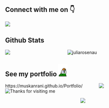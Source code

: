 
<h2> Connect with me on 👇</h2>
<a href="https://www.linkedin.com/in/julia-rosenau-9b2678214/" target="_blank">
<img src="https://ziadoua.github.io/m3-Markdown-Badges/badges/Discord/discord2.svg" />
</a>

<br/> 

<h2> Github Stats </h2> 
<a href="https://github.com/juliarosenau/github-readme-stats"><img align="left" width="40%" src="https://github-readme-stats.vercel.app/api/top-langs/?username=juliarosenau&layout=compact&theme=tokyonight" /></a>
<img width="55%" src="https://github-readme-streak-stats.herokuapp.com/?user=juliarosenau&theme=tokyonight" alt="juliarosenau" />
<br/>


<h2>See my portfolio <img src="https://raw.githubusercontent.com/ItsAnunesS/ItsAnunesS/master/src/img/parrots/flags/indiaparrot.gif" width="30" height="40"/></h2>
https://muskanrani.github.io/Portfolio/
<img align='right' src='https://user-images.githubusercontent.com/5713670/87202985-820dcb80-c2b6-11ea-9f56-7ec461c497c3.gif' width='200"'>
<!-- <img align='right' src='https://user-images.githubusercontent.com/5713670/87202985-820dcb80-c2b6-11ea-9f56-7ec461c497c3.gif' width='200'> -->

<img height="120" alt="Thanks for visiting me" width="100%" src="https://raw.githubusercontent.com/BrunnerLivio/brunnerlivio/master/images/marquee.svg" />
<p align="center">
  <img src="https://capsule-render.vercel.app/api?type=waving&color=gradient&height=60&section=footer&width=100"/>
</p>
